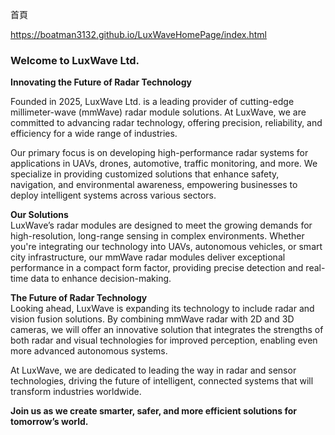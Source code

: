 
首頁

https://boatman3132.github.io/LuxWaveHomePage/index.html



### Welcome to LuxWave Ltd.

**Innovating the Future of Radar Technology**

Founded in 2025, LuxWave Ltd. is a leading provider of cutting-edge millimeter-wave (mmWave) radar module solutions. At LuxWave, we are committed to advancing radar technology, offering precision, reliability, and efficiency for a wide range of industries.

Our primary focus is on developing high-performance radar systems for applications in UAVs, drones, automotive, traffic monitoring, and more. We specialize in providing customized solutions that enhance safety, navigation, and environmental awareness, empowering businesses to deploy intelligent systems across various sectors.

**Our Solutions**  
LuxWave’s radar modules are designed to meet the growing demands for high-resolution, long-range sensing in complex environments. Whether you're integrating our technology into UAVs, autonomous vehicles, or smart city infrastructure, our mmWave radar modules deliver exceptional performance in a compact form factor, providing precise detection and real-time data to enhance decision-making.

**The Future of Radar Technology**  
Looking ahead, LuxWave is expanding its technology to include radar and vision fusion solutions. By combining mmWave radar with 2D and 3D cameras, we will offer an innovative solution that integrates the strengths of both radar and visual technologies for improved perception, enabling even more advanced autonomous systems.

At LuxWave, we are dedicated to leading the way in radar and sensor technologies, driving the future of intelligent, connected systems that will transform industries worldwide.

**Join us as we create smarter, safer, and more efficient solutions for tomorrow’s world.**